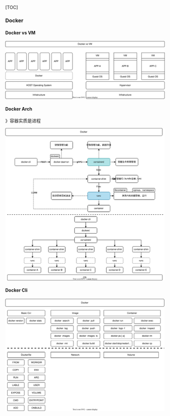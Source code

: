 [TOC]

### Docker

#### Docker vs VM

![docker-containerized-and-vm-transparent](./images/docker-containerized-and-vm-transparent.svg)

#### Docker Arch

》容器实质是进程

![Docker-Arch](./images/Docker-Arch.svg)

#### Docker Cli

![Docker](./images/Docker.svg)